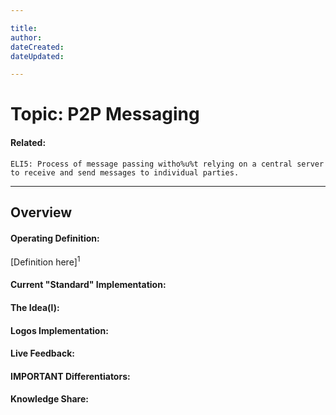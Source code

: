 ```yaml
---

title:
author: 
dateCreated:
dateUpdated:

---
```


# Topic: P2P Messaging
#### Related:
`ELI5: Process of message passing witho%u%t relying on a central server to receive and send messages to individual parties.`

---

## Overview

#### Operating Definition:
[Definition here]<sup>1</sup>

#### Current "Standard" Implementation:


#### The Idea(l):


#### Logos Implementation:


#### Live Feedback:


#### IMPORTANT Differentiators:


#### Knowledge Share: